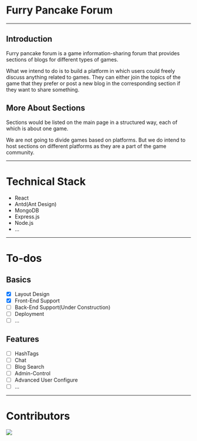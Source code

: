 # Furry Pancake Forum

---

## Introduction

Furry pancake forum is a game information-sharing forum that provides sections of blogs for different types of games.

What we intend to do is to build a platform in which users could freely discuss anything related to games. They can either join the topics of the game that they prefer or post a new blog in the corresponding section if they want to share something.

## More About Sections

Sections would be listed on the main page in a structured way, each of which is about one game.

We are not going to divide games based on platforms. But we do intend to host sections on different platforms as they are a part of the game community.

---

# Technical Stack

- React
- Antd(Ant Design)
- MongoDB
- Express.js
- Node.js
- ...

---

# To-dos

## Basics

- [x] Layout Design
- [x] Front-End Support
- [ ] Back-End Support(Under Construction)
- [ ] Deployment
- [ ] ...

## Features

- [ ] HashTags
- [ ] Chat
- [ ] Blog Search
- [ ] Admin-Control
- [ ] Advanced User Configure
- [ ] ...

---

# Contributors

<a href="https://github.com/Colaci/furry-pancake-forum/graphs/contributors">
  <img src="https://contrib.rocks/image?repo=Colaci/furry-pancake-forum" />
</a>

